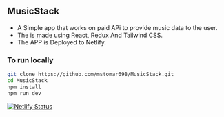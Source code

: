 ## MusicStack

- A Simple app that works on paid APi to provide music data to the user.
- The is made using React, Redux And Tailwind CSS.
- The APP is Deployed to Netlify.

### To run locally

```bash
git clone https://github.com/mstomar698/MusicStack.git
cd MusicStack
npm install
npm run dev
```
[![Netlify Status](https://api.netlify.com/api/v1/badges/7855c504-c342-4675-b64c-4a1612c49d04/deploy-status)](https://app.netlify.com/sites/musicstack/deploys)
